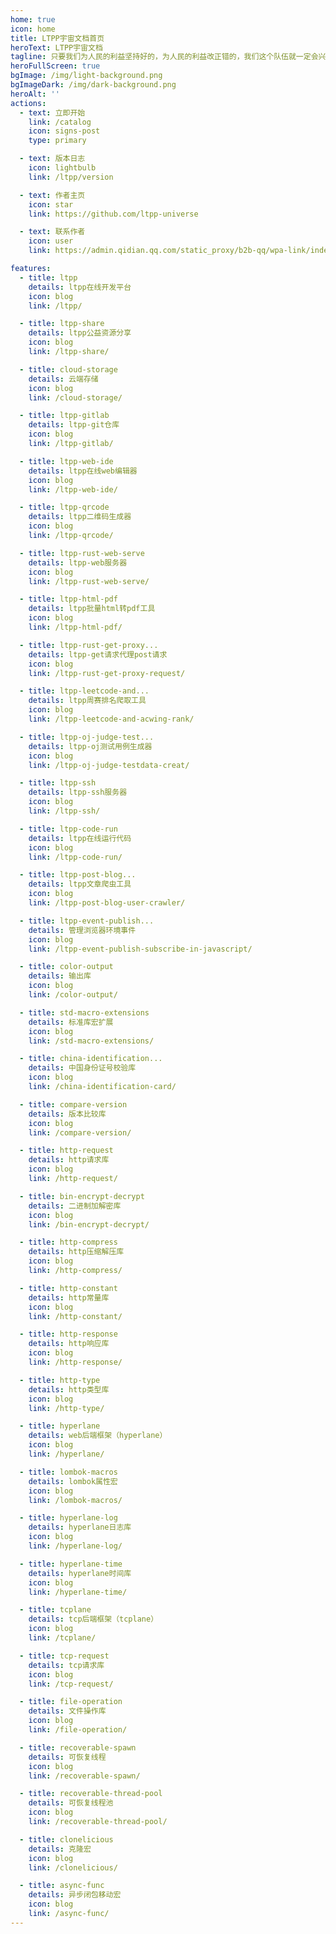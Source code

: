 ```yaml
---
home: true
icon: home
title: LTPP宇宙文档首页
heroText: LTPP宇宙文档
tagline: 只要我们为人民的利益坚持好的，为人民的利益改正错的，我们这个队伍就一定会兴旺起来。
heroFullScreen: true
bgImage: /img/light-background.png
bgImageDark: /img/dark-background.png
heroAlt: ''
actions:
  - text: 立即开始
    link: /catalog
    icon: signs-post
    type: primary

  - text: 版本日志
    icon: lightbulb
    link: /ltpp/version

  - text: 作者主页
    icon: star
    link: https://github.com/ltpp-universe

  - text: 联系作者
    icon: user
    link: https://admin.qidian.qq.com/static_proxy/b2b-qq/wpa-link/index.html#/person?uin=1491579574

features:
  - title: ltpp
    details: ltpp在线开发平台
    icon: blog
    link: /ltpp/

  - title: ltpp-share
    details: ltpp公益资源分享
    icon: blog
    link: /ltpp-share/

  - title: cloud-storage
    details: 云端存储
    icon: blog
    link: /cloud-storage/

  - title: ltpp-gitlab
    details: ltpp-git仓库
    icon: blog
    link: /ltpp-gitlab/

  - title: ltpp-web-ide
    details: ltpp在线web编辑器
    icon: blog
    link: /ltpp-web-ide/

  - title: ltpp-qrcode
    details: ltpp二维码生成器
    icon: blog
    link: /ltpp-qrcode/

  - title: ltpp-rust-web-serve
    details: ltpp-web服务器
    icon: blog
    link: /ltpp-rust-web-serve/

  - title: ltpp-html-pdf
    details: ltpp批量html转pdf工具
    icon: blog
    link: /ltpp-html-pdf/

  - title: ltpp-rust-get-proxy...
    details: ltpp-get请求代理post请求
    icon: blog
    link: /ltpp-rust-get-proxy-request/

  - title: ltpp-leetcode-and...
    details: ltpp周赛排名爬取工具
    icon: blog
    link: /ltpp-leetcode-and-acwing-rank/

  - title: ltpp-oj-judge-test...
    details: ltpp-oj测试用例生成器
    icon: blog
    link: /ltpp-oj-judge-testdata-creat/

  - title: ltpp-ssh
    details: ltpp-ssh服务器
    icon: blog
    link: /ltpp-ssh/

  - title: ltpp-code-run
    details: ltpp在线运行代码
    icon: blog
    link: /ltpp-code-run/

  - title: ltpp-post-blog...
    details: ltpp文章爬虫工具
    icon: blog
    link: /ltpp-post-blog-user-crawler/

  - title: ltpp-event-publish...
    details: 管理浏览器环境事件
    icon: blog
    link: /ltpp-event-publish-subscribe-in-javascript/

  - title: color-output
    details: 输出库
    icon: blog
    link: /color-output/

  - title: std-macro-extensions
    details: 标准库宏扩展
    icon: blog
    link: /std-macro-extensions/

  - title: china-identification...
    details: 中国身份证号校验库
    icon: blog
    link: /china-identification-card/

  - title: compare-version
    details: 版本比较库
    icon: blog
    link: /compare-version/

  - title: http-request
    details: http请求库
    icon: blog
    link: /http-request/

  - title: bin-encrypt-decrypt
    details: 二进制加解密库
    icon: blog
    link: /bin-encrypt-decrypt/

  - title: http-compress
    details: http压缩解压库
    icon: blog
    link: /http-compress/

  - title: http-constant
    details: http常量库
    icon: blog
    link: /http-constant/

  - title: http-response
    details: http响应库
    icon: blog
    link: /http-response/

  - title: http-type
    details: http类型库
    icon: blog
    link: /http-type/

  - title: hyperlane
    details: web后端框架（hyperlane）
    icon: blog
    link: /hyperlane/

  - title: lombok-macros
    details: lombok属性宏
    icon: blog
    link: /lombok-macros/

  - title: hyperlane-log
    details: hyperlane日志库
    icon: blog
    link: /hyperlane-log/

  - title: hyperlane-time
    details: hyperlane时间库
    icon: blog
    link: /hyperlane-time/

  - title: tcplane
    details: tcp后端框架（tcplane）
    icon: blog
    link: /tcplane/

  - title: tcp-request
    details: tcp请求库
    icon: blog
    link: /tcp-request/

  - title: file-operation
    details: 文件操作库
    icon: blog
    link: /file-operation/

  - title: recoverable-spawn
    details: 可恢复线程
    icon: blog
    link: /recoverable-spawn/

  - title: recoverable-thread-pool
    details: 可恢复线程池
    icon: blog
    link: /recoverable-thread-pool/

  - title: clonelicious
    details: 克隆宏
    icon: blog
    link: /clonelicious/

  - title: async-func
    details: 异步闭包移动宏
    icon: blog
    link: /async-func/
---
```


<Bottom />
